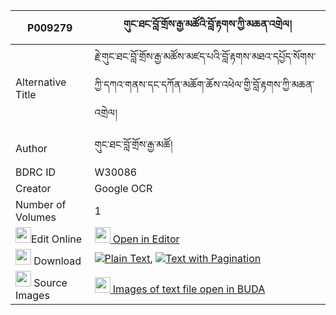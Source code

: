 |P009279|གུང་ཐང་བློ་གྲོས་རྒྱ་མཚོའི་བློ་རྟགས་ཀྱི་མཆན་འགྲེལ། 
| --- | --- 
|Alternative Title |རྗེ་གུང་ཐང་བློ་གྲོས་རྒྱ་མཚོས་མཛད་པའི་བློ་རྟགས་མཐའ་དཔྱོད་སོགས་ཀྱི་དཀའ་གནས་དང་དཀོན་མཆོག་ཆོས་འཕེལ་གྱི་བློ་རྟགས་ཀྱི་མཆན་འགྲེལ།
|Author| གུང་ཐང་བློ་གྲོས་རྒྱ་མཚོ།
|BDRC ID | W30086
|Creator | Google OCR
|Number of Volumes| 1
|<img width="25" src="https://img.icons8.com/color/25/000000/edit-property.png">Edit Online| [<img width="25" src="https://avatars.githubusercontent.com/u/45091458?s=200&v=4"> Open in Editor](http://editor.openpecha.org/P009279)
|<img width="25" src="https://img.icons8.com/fluent/48/000000/download-2.png"/>  Download | [![](https://img.icons8.com/color/20/000000/txt.png)Plain Text](https://github.com/Openpecha/P009279/releases/download/v1/gung_tang_lodro_gyatso_i_lo_ta_plain_P009279.zip), [![](https://img.icons8.com/color/20/000000/txt.png)Text with Pagination](https://github.com/Openpecha/P009279/releases/download/v1/gung_tang_lodro_gyatso_i_lo_ta_pages_P009279.zip)
|<img width="25" src="https://img.icons8.com/plasticine/100/000000/pictures-folder.png"/>  Source Images | [<img width="25" src="https://library.bdrc.io/icons/BUDA-small.svg"> Images of text file open in BUDA](https://library.bdrc.io/show/bdr:W30086)